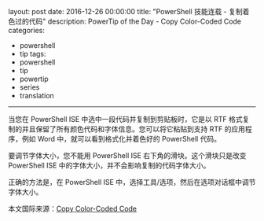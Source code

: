 ﻿layout: post
date: 2016-12-26 00:00:00
title: "PowerShell 技能连载 - 复制着色过的代码"
description: PowerTip of the Day - Copy Color-Coded Code
categories:
- powershell
- tip
tags:
- powershell
- tip
- powertip
- series
- translation
---
当您在 PowerShell ISE 中选中一段代码并复制到剪贴板时，它是以 RTF 格式复制的并且保留了所有颜色代码和字体信息。您可以将它粘贴到支持 RTF 的应用程序，例如 Word 中，就可以看到格式化并着色好的 PowerShell 代码。

要调节字体大小，您不能用 PowerShell ISE 右下角的滑块。这个滑块只是改变 PowerShell ISE 中的字体大小，并不会影响复制的代码字体大小。

正确的方法是，在 PowerShell ISE 中，选择工具/选项，然后在选项对话框中调节字体大小。

<!--more-->
本文国际来源：[Copy Color-Coded Code](http://community.idera.com/powershell/powertips/b/tips/posts/copy-color-coded-code)
